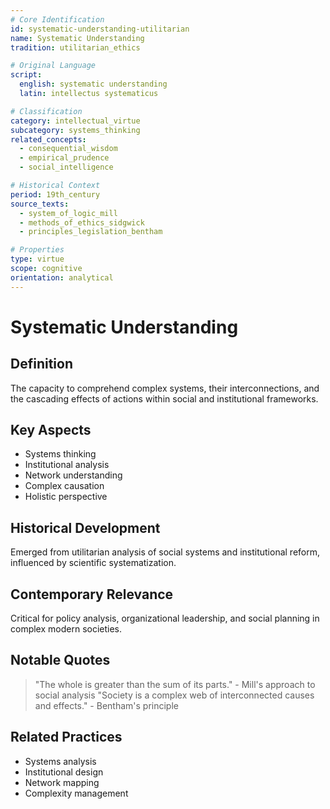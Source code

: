 ```yaml
---
# Core Identification
id: systematic-understanding-utilitarian
name: Systematic Understanding
tradition: utilitarian_ethics

# Original Language
script:
  english: systematic understanding
  latin: intellectus systematicus

# Classification
category: intellectual_virtue
subcategory: systems_thinking
related_concepts:
  - consequential_wisdom
  - empirical_prudence
  - social_intelligence

# Historical Context
period: 19th_century
source_texts:
  - system_of_logic_mill
  - methods_of_ethics_sidgwick
  - principles_legislation_bentham

# Properties
type: virtue
scope: cognitive
orientation: analytical
---
```


# Systematic Understanding

## Definition
The capacity to comprehend complex systems, their interconnections, and the cascading effects of actions within social and institutional frameworks.

## Key Aspects
- Systems thinking
- Institutional analysis
- Network understanding
- Complex causation
- Holistic perspective

## Historical Development
Emerged from utilitarian analysis of social systems and institutional reform, influenced by scientific systematization.

## Contemporary Relevance
Critical for policy analysis, organizational leadership, and social planning in complex modern societies.

## Notable Quotes
> "The whole is greater than the sum of its parts." - Mill's approach to social analysis
> "Society is a complex web of interconnected causes and effects." - Bentham's principle

## Related Practices
- Systems analysis
- Institutional design
- Network mapping
- Complexity management